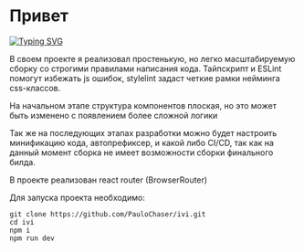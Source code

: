 # Привет

[![Typing SVG](https://readme-typing-svg.herokuapp.com?font=Fira+Code&duration=2000&pause=500&multiline=true&repeat=false&width=600&height=200&lines=%D0%9F%D1%80%D0%B8%D0%B2%D0%B5%D1%82%2C+Ivi+%F0%9F%91%8B;%D0%A2%D1%83%D1%82+%D0%BB%D0%B5%D0%B6%D0%B8%D1%82+%D1%82%D0%B5%D1%81%D1%82%D0%BE%D0%B2%D0%BE%D0%B5+%D0%B7%D0%B0%D0%B4%D0%B0%D0%BD%D0%B8%D0%B5%2C+%D0%B2%D1%8B%D0%BF%D0%BE%D0%BB%D0%BD%D0%B5%D0%BD%D0%BD%D0%BE%D0%B5+%D0%BD%D0%B0+React;%D0%98+%D0%BE%D0%BD%D0%BE+%D1%83%D0%B6%D0%B5+%D0%BE%D0%B6%D0%B8%D0%B4%D0%B0%D0%B5%D1%82+CodeReview+%D0%BE%D1%82+%D0%B2%D0%B0%D1%81+%F0%9F%98%89)](https://git.io/typing-svg)

В своем проекте я реализовал простенькую, но легко масштабируемую сборку со строгими правилами написания кода. Тайпскрипт и ESLint помогут избежать js ошибок,  stylelint задаст четкие рамки нейминга css-классов.

На начальном этапе структура компонентов плоская, но это может быть изменено с появлением более сложной логики

Так же на последующих этапах разработки можно будет настроить минификацию кода, автопрефиксер, и какой либо CI/CD, так как на данный момент сборка не имеет возможности сборки финального билда.

В проекте реализован react router (BrowserRouter)


Для запуска проекта необходимо:
```
git clone https://github.com/PauloChaser/ivi.git
cd ivi
npm i
npm run dev
```
